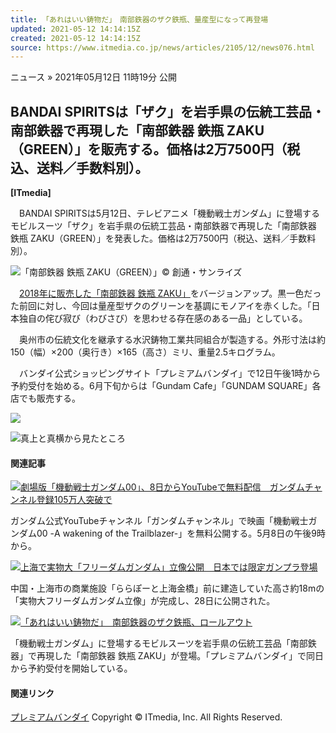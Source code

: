 ```yaml
---
title: 「あれはいい鋳物だ」　南部鉄器のザク鉄瓶、量産型になって再登場
updated: 2021-05-12 14:14:15Z
created: 2021-05-12 14:14:15Z
source: https://www.itmedia.co.jp/news/articles/2105/12/news076.html
---
```


ニュース
»  2021年05月12日 11時19分 公開

## BANDAI SPIRITSは「ザク」を岩手県の伝統工芸品・南部鉄器で再現した「南部鉄器 鉄瓶 ZAKU（GREEN）」を販売する。価格は2万7500円（税込、送料／手数料別）。

**[ITmedia]**

　BANDAI SPIRITSは5月12日、テレビアニメ「機動戦士ガンダム」に登場するモビルスーツ「ザク」を岩手県の伝統工芸品・南部鉄器で再現した「南部鉄器 鉄瓶 ZAKU（GREEN）」を発表した。価格は2万7500円（税込、送料／手数料別）。

[![](https://image.itmedia.co.jp/news/articles/2105/12/ts0153_zaku01.jpg)](https://image.itmedia.co.jp/l/im/news/articles/2105/12/l_ts0153_zaku01.jpg)「南部鉄器 鉄瓶 ZAKU（GREEN）」© 創通・サンライズ

　[2018年に販売した「南部鉄器 鉄瓶 ZAKU」](https://www.itmedia.co.jp/news/articles/1811/08/news140.html)をバージョンアップ。黒一色だった前回に対し、今回は量産型ザクのグリーンを基調にモノアイを赤くした。「日本独自の侘び寂び（わびさび）を思わせる存在感のある一品」としている。

　奥州市の伝統文化を継承する水沢鋳物工業共同組合が製造する。外形寸法は約150（幅）×200（奥行き）×165（高さ）ミリ、重量2.5キログラム。

　バンダイ公式ショッピングサイト「プレミアムバンダイ」で12日午後1時から予約受付を始める。6月下旬からは「Gundam Cafe」「GUNDAM SQUARE」各店でも販売する。

[![](https://image.itmedia.co.jp/news/articles/2105/12/ts0153_zaku02.jpg)](https://image.itmedia.co.jp/l/im/news/articles/2105/12/l_ts0153_zaku02.jpg)

[![](https://image.itmedia.co.jp/news/articles/2105/12/ts0153_zaku03.jpg)](https://image.itmedia.co.jp/l/im/news/articles/2105/12/l_ts0153_zaku03.jpg)真上と真横から見たところ

#### 関連記事

[![](https://image.itmedia.co.jp/news/articles/2105/08/news036.jpg)劇場版「機動戦士ガンダム00」、8日からYouTubeで無料配信　ガンダムチャンネル登録105万人突破で](https://www.itmedia.co.jp/news/articles/2105/08/news036.html)

ガンダム公式YouTubeチャンネル「ガンダムチャンネル」で映画「機動戦士ガンダム00 -A wakening of the Trailblazer-」を無料公開する。5月8日の午後9時から。

[![](https://image.itmedia.co.jp/news/articles/2104/30/news087.jpg)上海で実物大「フリーダムガンダム」立像公開　日本では限定ガンプラ登場](https://www.itmedia.co.jp/news/articles/2104/30/news087.html)

中国・上海市の商業施設「ららぽーと上海金橋」前に建造していた高さ約18mの「実物大フリーダムガンダム立像」が完成し、28日に公開された。

[![](https://image.itmedia.co.jp/news/articles/1811/08/news140.jpg)「あれはいい鋳物だ」　南部鉄器のザク鉄瓶、ロールアウト](https://www.itmedia.co.jp/news/articles/1811/08/news140.html)

「機動戦士ガンダム」に登場するモビルスーツを岩手県の伝統工芸品「南部鉄器」で再現した「南部鉄器 鉄瓶 ZAKU」が登場。「プレミアムバンダイ」で同日から予約受付を開始している。

#### 関連リンク

[プレミアムバンダイ](https://p-bandai.jp/)
Copyright © ITmedia, Inc. All Rights Reserved.